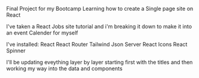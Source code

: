 Final Project for my Bootcamp Learning how to create a Single page site on React 

I've taken a React Jobs site tutorial and i'm breaking it down to make it into an event Calender for myself

I've installed:
React
React Router
Tailwind
Json Server 
React Icons 
React Spinner

I'll be updating eveything layer by layer starting first with the titles and then working my way into the 
data and components 
